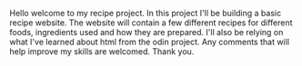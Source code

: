 Hello welcome to my recipe project. In this project I'll be building a basic recipe website. The website will contain a few different recipes for different foods, ingredients used and how they are prepared.
I'll also be relying on what I've learned about html from the odin project. Any comments that will help improve my skills are welcomed. Thank you.
